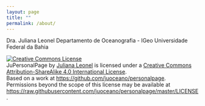 ```yaml
---
layout: page
title: ""
permalink: /about/
---
```


Dra. Juliana Leonel
Departamento de Oceanografia - IGeo
Universidade Federal da Bahia

<a href="http://creativecommons.org/licenses/by-sa/4.0/" rel=
"license"><img alt="Creative Commons License" src=
"https://i.creativecommons.org/l/by-sa/4.0/88x31.png" style=
"border-width:0"></a><br>
<span>JuPersonalPage</span> by <a href=
"http://juoceano.github.io/personalpage" rel="cc:attributionURL">Juliana
Leonel</a> is licensed under a <a href=
"http://creativecommons.org/licenses/by-sa/4.0/" rel="license">Creative
Commons Attribution-ShareAlike 4.0 International License</a>.<br>
Based on a work at <a href="https://github.com/juoceano/personalpage" rel=
"dct:source">https://github.com/juoceano/personalpage</a>.<br>
Permissions beyond the scope of this license may be available at <a href=
"https://raw.githubusercontent.com/juoceano/personalpage/master/LICENSE"
rel=
"cc:morePermissions">https://raw.githubusercontent.com/juoceano/personalpage/master/LICENSE</a>.
